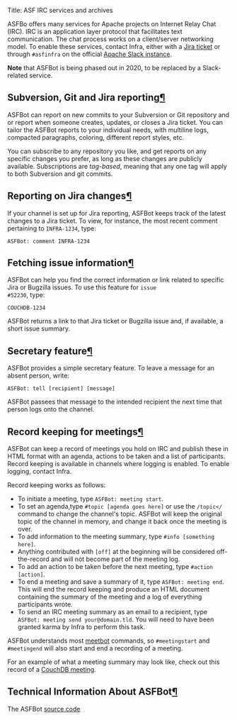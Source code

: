 Title: ASF IRC services and archives

<p id="intro"</p>

ASFBo offers many services for Apache projects on Internet Relay Chat (IRC). IRC is an application layer protocol that facilitates text communication. The chat process works on a client/server networking model. To enable these services, contact Infra, either with a <a href="https://issues.apache.org/jira/browse/INFRA" target="_blank">Jira ticket</a> or through `#asfinfra` on the official <a href="https://the-asf.slack.com/" target="_blank">Apache Slack instance</a>.

**Note** that ASFBot is being phased out in 2020, to be replaced by a Slack-related service.

<h2 id="commits">Subversion, Git and Jira reporting<a class="headerlink" href="#commits" title="Permanent link">&para;</a></h2>

ASFBot can report on new commits to your Subversion or Git repository and or report when someone creates, updates, or closes a Jira ticket. You can tailor the ASFBot reports to your individual needs, with multiline logs, compacted paragraphs, coloring, different report styles, etc.

You can subscribe to any repository you like, and get reports on any specific changes you prefer, as long as these changes are publicly available. Subscriptions are <em>tag-based</em>, meaning that any one tag will apply to both Subversion and git commits.</p>

<h2 id="jiras">Reporting on Jira changes<a class="headerlink" href="#jiras" title="Permanent link">&para;</a></h2>

If your channel is set up for Jira reporting, ASFBot keeps track of the latest changes to a Jira ticket. To view, for instance, the most recent comment pertaining to `INFRA-1234`, type: 

`ASFBot: comment INFRA-1234` 


<h2 id="issues">Fetching issue information<a class="headerlink" href="#issues" title="Permanent link">&para;</a></h2>

ASFBot can help you find the correct information or link related to specific Jira or Bugzilla issues. To use this feature for <code>issue #52230</code>, type:

`COUCHDB-1234`

ASFBot returns a link to that Jira ticket or Bugzilla issue and, if available, a short issue summary.

<h2 id="secretary">Secretary feature<a class="headerlink" href="#secretary" title="Permanent link">&para;</a></h2>

ASFBot provides a simple secretary feature. To leave a message for an absent person, write: 

`ASFBot: tell [recipient] [message]`

ASFBot passees that message to the intended recipient the next time that person logs onto the channel.

<h2 id="meetings">Record keeping for meetings<a class="headerlink" href="#meetings" title="Permanent link">&para;</a></h2>

ASFBot can keep a record of meetings you hold on IRC and publish these in HTML format with an agenda, actions to be taken and a list of participants. Record keeping is available in channels where logging is enabled. To enable logging, contact Infra.

Record keeping works as follows:

  - To initiate a meeting, type `ASFBot: meeting start`.
  - To set an agenda,type `#topic [agenda goes here]` or use the `/topic</` command to change the channel's topic. ASFBot will keep the original topic of the channel in memory, and change it back once the meeting is over.
  - To add information to the meeting summary, type `#info [something here]`.
  - Anything contributed with `[off]` at the beginning will be considered off-the-record and will not become part of the meeting log.
  - To add an action to be taken before the next meeting, type `#action [action]`.
  - To end a meeting and save a summary of it, type `ASFBot: meeting end`. This will end the record keeping and produce an HTML document containing the summary of the meeting and a log of everything participants wrote.
  - To send an IRC meeting summary as an email to a recipient, type `ASFBot: meeting send your@domain.tld`. You will need to have been granted karma by Infra to perform this task.

 ASFBot understands most <a href="https://meetbot.debian.net/Manual.html" target="_blank">meetbot</a> commands, so 
`#meetingstart` and `#meetingend` will also start and end a recording of a meeting.

For an example of what a meeting summary may look like, check out this record of a <a href="https://comments.apache.org/meetings/couchdb-meeting-16_01_2013-2439.html" target="_blank">CouchDB meeting</a>.

<h2 id="sourcecode">Technical Information About ASFBot<a class="headerlink" href="#sourcecode" title="Permanent link">&para;</a></h2>

The ASFBot <a href="https://svn.apache.org/repos/infra/infrastructure/trunk/projects/asfbot/" target="_blank">source code</a>
